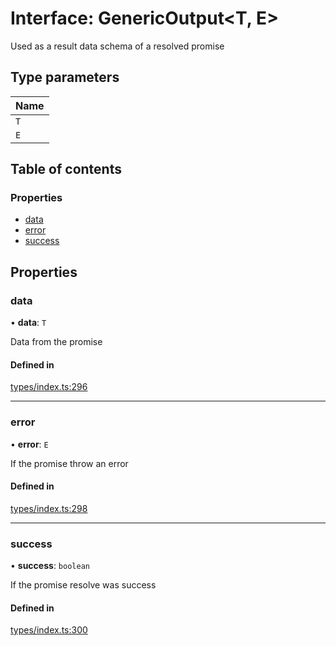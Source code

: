 # Interface: GenericOutput<T, E\>

Used as a result data schema of a resolved promise

## Type parameters

| Name |
| :------ |
| `T` |
| `E` |

## Table of contents

### Properties

- [data](GenericOutput.md#data)
- [error](GenericOutput.md#error)
- [success](GenericOutput.md#success)

## Properties

### data

• **data**: `T`

Data from the promise

#### Defined in

[types/index.ts:296](https://github.com/nevermined-io/react-components/blob/baaf4c1/catalog/src/types/index.ts#L296)

___

### error

• **error**: `E`

If the promise throw an error

#### Defined in

[types/index.ts:298](https://github.com/nevermined-io/react-components/blob/baaf4c1/catalog/src/types/index.ts#L298)

___

### success

• **success**: `boolean`

If the promise resolve was success

#### Defined in

[types/index.ts:300](https://github.com/nevermined-io/react-components/blob/baaf4c1/catalog/src/types/index.ts#L300)
